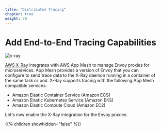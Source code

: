 ```yaml
---
title: "Distributed Tracing"
chapter: true
weight: 30
---
```


# Add End-to-End Tracing Capabilities

![x-ray](/images/app_mesh_architecture/AppMeshWorkshopXray.png)

[AWS X-Ray](https://aws.amazon.com/xray/) integrates with AWS App Mesh to manage Envoy proxies for microservices. App Mesh provides a version of Envoy that you can configure to send trace data to the X-Ray daemon running in a container of the same task or pod. X-Ray supports tracing with the following App Mesh compatible services:

* Amazon Elastic Container Service (Amazon ECS)
* Amazon Elastic Kubernetes Service (Amazon EKS)
* Amazon Elastic Compute Cloud (Amazon EC2)

Let's now enable the X-Ray integration for the Envoy proxies:

{{% children showhidden="false" %}}
